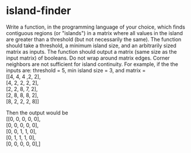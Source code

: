 # island-finder
Write a function, in the programming language of your choice, 
which finds contiguous regions (or "islands") in a matrix where 
all values in the island are greater than a threshold 
(but not necessarily the same). The function should take a threshold, 
a minimum island size, and an arbitrarily sized matrix as inputs. 
The function should output a matrix (same size as the input matrix) 
of booleans. Do not wrap around matrix edges. Corner neighbors are 
not sufficient for island continuity. For example, if the the inputs 
are: threshold = 5, min island size = 3, and 
matrix =\
[[4, 4, 4 ,2, 2],\
 [4, 2, 2, 2, 2],\
 [2, 2, 8, 7, 2],\
 [2, 8, 8, 8, 2],\
 [8, 2, 2, 2, 8]]


Then the output would be\
[[0, 0, 0, 0, 0],\
 [0, 0, 0, 0, 0],\
 [0, 0, 1, 1, 0],\
 [0, 1, 1, 1, 0],\
 [0, 0, 0, 0, 0],]
